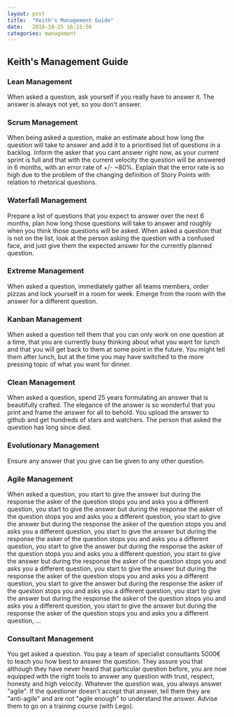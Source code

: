 ```yaml
---
layout: post
title:  "Keith's Management Guide"
date:   2018-10-25 16:21:56
categories: management
---
```


## Keith's Management Guide

### Lean Management
When asked a question, ask yourself if you really have to answer it.  The answer is always not yet, so you don't answer.

### Scrum Management
When being asked a question, make an estimate about how long the question will take to answer and add it to a prioritised list of questions in a backlog.  Inform the asker that you cant answer right now, as your current sprint is full and that with the current velocity the question will be answered in 6 months, with an error rate of +/- ~80%.  Explain that the error rate is so high due to the problem of the changing definition of Story Points with relation to rhetorical questions.

### Waterfall Management
Prepare a list of questions that you expect to answer over the next 6 months, plan how long those questions will take to answer and roughly when you think those questions will be asked.  When asked a question that is not on the list, look at the person asking the question with a confused face, and just give them the expected answer for the currently planned question.

### Extreme Management
When asked a question, immediately gather all teams members, order pizzas and lock yourself in a room for week.  Emerge from the room with the answer for a different question.

### Kanban Management
When asked a question tell them that you can only work on one question at a time, that you are currently busy thinking about what you want for lunch and that you will get back to them at some point in the future.  You might tell them after lunch, but at the time you may have switched to the more pressing topic of what you want for dinner.

### Clean Management
When asked a question, spend 25 years formulating an answer that is beautifully crafted.  The elegance of the answer is so wonderful that you print and frame the answer for all to behold.  You upload the answer to github and get hundreds of stars and watchers.  The person that asked the question has long since died.

### Evolutionary Management
Ensure any answer that you give can be given to any other question.

### Agile Management
When asked a question, you start to give the answer but during the response the asker of the question stops you and asks you a different question,  you start to give the answer but during the response the asker of the question stops you and asks you a different question, you start to give the answer but during the response the asker of the question stops you and asks you a different question, you start to give the answer but during the response the asker of the question stops you and asks you a different question, you start to give the answer but during the response the asker of the question stops you and asks you a different question, you start to give the answer but during the response the asker of the question stops you and asks you a different question, you start to give the answer but during the response the asker of the question stops you and asks you a different question, you start to give the answer but during the response the asker of the question stops you and asks you a different question, you start to give the answer but during the response the asker of the question stops you and asks you a different question, you start to give the answer but during the response the asker of the question stops you and asks you a different question,  ... 

### Consultant Management
You get asked a question. You pay a team of specialist consultants 5000€ to teach you how best to answer the question. They assure you that although they have never heard that particular question before, you are now equipped with the right tools to answer any question with trust, respect, honesty and high velocity. Whatever the question was, you always answer "agile". If the questioner doesn't accept that answer, tell them they are "anti-agile" and are not "agile enough" to understand the answer.  Advise them to go on a training course (with Lego).